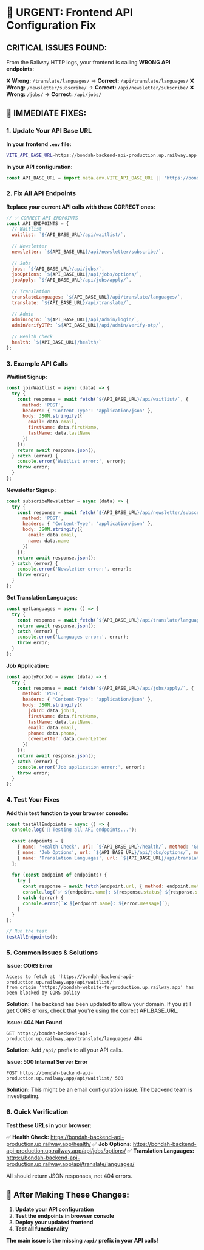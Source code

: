 # 🚨 URGENT: Frontend API Configuration Fix

## **CRITICAL ISSUES FOUND:**

From the Railway HTTP logs, your frontend is calling **WRONG API endpoints**:

❌ **Wrong:** `/translate/languages/` → **Correct:** `/api/translate/languages/`
❌ **Wrong:** `/newsletter/subscribe/` → **Correct:** `/api/newsletter/subscribe/`
❌ **Wrong:** `/jobs/` → **Correct:** `/api/jobs/`

## **🔧 IMMEDIATE FIXES:**

### **1. Update Your API Base URL**

**In your frontend `.env` file:**
```bash
VITE_API_BASE_URL=https://bondah-backend-api-production.up.railway.app
```

**In your API configuration:**
```javascript
const API_BASE_URL = import.meta.env.VITE_API_BASE_URL || 'https://bondah-backend-api-production.up.railway.app';
```

### **2. Fix All API Endpoints**

**Replace your current API calls with these CORRECT ones:**

```javascript
// ✅ CORRECT API ENDPOINTS
const API_ENDPOINTS = {
  // Waitlist
  waitlist: `${API_BASE_URL}/api/waitlist/`,
  
  // Newsletter
  newsletter: `${API_BASE_URL}/api/newsletter/subscribe/`,
  
  // Jobs
  jobs: `${API_BASE_URL}/api/jobs/`,
  jobOptions: `${API_BASE_URL}/api/jobs/options/`,
  jobApply: `${API_BASE_URL}/api/jobs/apply/`,
  
  // Translation
  translateLanguages: `${API_BASE_URL}/api/translate/languages/`,
  translate: `${API_BASE_URL}/api/translate/`,
  
  // Admin
  adminLogin: `${API_BASE_URL}/api/admin/login/`,
  adminVerifyOTP: `${API_BASE_URL}/api/admin/verify-otp/`,
  
  // Health check
  health: `${API_BASE_URL}/health/`
};
```

### **3. Example API Calls**

**Waitlist Signup:**
```javascript
const joinWaitlist = async (data) => {
  try {
    const response = await fetch(`${API_BASE_URL}/api/waitlist/`, {
      method: 'POST',
      headers: { 'Content-Type': 'application/json' },
      body: JSON.stringify({
        email: data.email,
        firstName: data.firstName,
        lastName: data.lastName
      })
    });
    return await response.json();
  } catch (error) {
    console.error('Waitlist error:', error);
    throw error;
  }
};
```

**Newsletter Signup:**
```javascript
const subscribeNewsletter = async (data) => {
  try {
    const response = await fetch(`${API_BASE_URL}/api/newsletter/subscribe/`, {
      method: 'POST',
      headers: { 'Content-Type': 'application/json' },
      body: JSON.stringify({
        email: data.email,
        name: data.name
      })
    });
    return await response.json();
  } catch (error) {
    console.error('Newsletter error:', error);
    throw error;
  }
};
```

**Get Translation Languages:**
```javascript
const getLanguages = async () => {
  try {
    const response = await fetch(`${API_BASE_URL}/api/translate/languages/`);
    return await response.json();
  } catch (error) {
    console.error('Languages error:', error);
    throw error;
  }
};
```

**Job Application:**
```javascript
const applyForJob = async (data) => {
  try {
    const response = await fetch(`${API_BASE_URL}/api/jobs/apply/`, {
      method: 'POST',
      headers: { 'Content-Type': 'application/json' },
      body: JSON.stringify({
        jobId: data.jobId,
        firstName: data.firstName,
        lastName: data.lastName,
        email: data.email,
        phone: data.phone,
        coverLetter: data.coverLetter
      })
    });
    return await response.json();
  } catch (error) {
    console.error('Job application error:', error);
    throw error;
  }
};
```

### **4. Test Your Fixes**

**Add this test function to your browser console:**

```javascript
const testAllEndpoints = async () => {
  console.log('🧪 Testing all API endpoints...');
  
  const endpoints = [
    { name: 'Health Check', url: `${API_BASE_URL}/health/`, method: 'GET' },
    { name: 'Job Options', url: `${API_BASE_URL}/api/jobs/options/`, method: 'GET' },
    { name: 'Translation Languages', url: `${API_BASE_URL}/api/translate/languages/`, method: 'GET' }
  ];
  
  for (const endpoint of endpoints) {
    try {
      const response = await fetch(endpoint.url, { method: endpoint.method });
      console.log(`✅ ${endpoint.name}: ${response.status} ${response.statusText}`);
    } catch (error) {
      console.error(`❌ ${endpoint.name}: ${error.message}`);
    }
  }
};

// Run the test
testAllEndpoints();
```

### **5. Common Issues & Solutions**

**Issue: CORS Error**
```
Access to fetch at 'https://bondah-backend-api-production.up.railway.app/api/waitlist/' 
from origin 'https://bondah-website-fe-production.up.railway.app' has been blocked by CORS policy
```

**Solution:** The backend has been updated to allow your domain. If you still get CORS errors, check that you're using the correct API_BASE_URL.

**Issue: 404 Not Found**
```
GET https://bondah-backend-api-production.up.railway.app/translate/languages/ 404
```

**Solution:** Add `/api/` prefix to all your API calls.

**Issue: 500 Internal Server Error**
```
POST https://bondah-backend-api-production.up.railway.app/api/waitlist/ 500
```

**Solution:** This might be an email configuration issue. The backend team is investigating.

### **6. Quick Verification**

**Test these URLs in your browser:**

✅ **Health Check:** https://bondah-backend-api-production.up.railway.app/health/
✅ **Job Options:** https://bondah-backend-api-production.up.railway.app/api/jobs/options/
✅ **Translation Languages:** https://bondah-backend-api-production.up.railway.app/api/translate/languages/

All should return JSON responses, not 404 errors.

## **🚀 After Making These Changes:**

1. **Update your API configuration**
2. **Test the endpoints in browser console**
3. **Deploy your updated frontend**
4. **Test all functionality**

**The main issue is the missing `/api/` prefix in your API calls!**
